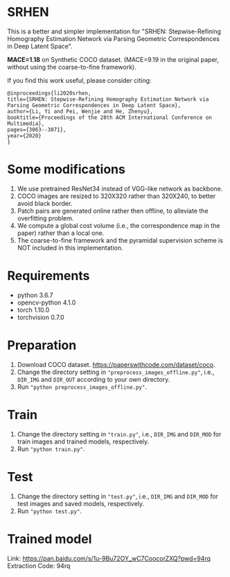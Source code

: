 # SRHEN

This is a better and simpler implementation for "SRHEN: Stepwise-Refining Homography Estimation Network via Parsing Geometric Correspondences in Deep Latent Space". 

**MACE=1.18** on Synthetic COCO dataset. (MACE=9.19 in the original paper, without using the coarse-to-fine framework).

If you find this work useful, please consider citing:
```
@inproceedings{li2020srhen,  
title={SRHEN: Stepwise-Refining Homography Estimation Network via Parsing Geometric Correspondences in Deep Latent Space},  
author={Li, Yi and Pei, Wenjie and He, Zhenyu},  
booktitle={Proceedings of the 28th ACM International Conference on Multimedia},  
pages={3063--3071},  
year={2020}  
}  
```
# Some modifications
1. We use pretrained ResNet34 instead of VGG-like network as backbone.
2. COCO images are resized to 320X320 rather than 320X240, to better avoid black border.
3. Patch pairs are generated online rather then offline, to alleviate the overfitting problem.
4. We compute a global cost volume (i.e., the correspondence map in the paper) rather than a local one.
5. The coarse-to-fine framework and the pyramidal supervision scheme is NOT included in this implementation.

# Requirements
* python 3.6.7
* opencv-python 4.1.0
* torch 1.10.0
* torchvision 0.7.0

# Preparation
1. Download COCO dataset. https://paperswithcode.com/dataset/coco.
2. Change the directory setting in `"preprocess_images_offline.py"`, i.e., `DIR_IMG` and `DIR_OUT` according to your own directory.
3. Run `"python preprocess_images_offline.py"`.

# Train
1. Change the directory setting in `"train.py"`, i.e., `DIR_IMG` and `DIR_MOD` for train images and trained models, respectively.
2. Run `"python train.py"`.

# Test
1. Change the directory setting in `"test.py"`, i.e., `DIR_IMG` and `DIR_MOD` for test images and saved models, respectively.
2. Run `"python test.py"`.

# Trained model
Link: https://pan.baidu.com/s/1u-9Bu72OY_wC7CoocorZXQ?pwd=94rq
Extraction Code: 94rq
